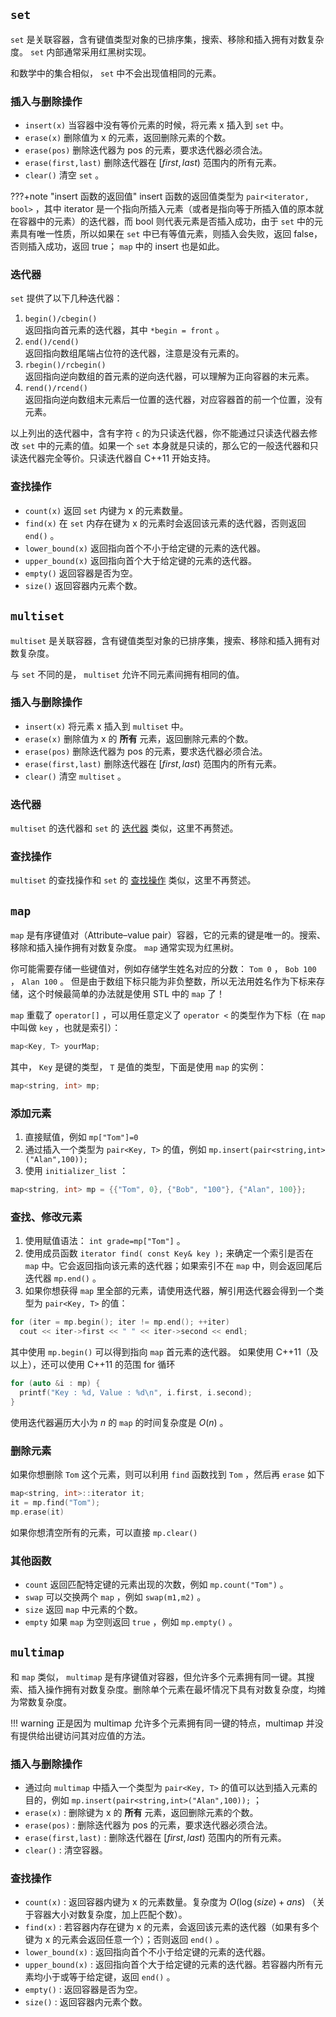 ##  `set` 

 `set` 是关联容器，含有键值类型对象的已排序集，搜索、移除和插入拥有对数复杂度。 `set` 内部通常采用红黑树实现。

和数学中的集合相似， `set` 中不会出现值相同的元素。

### 插入与删除操作

-    `insert(x)` 当容器中没有等价元素的时候，将元素 x 插入到 `set` 中。
-    `erase(x)` 删除值为 x 的元素，返回删除元素的个数。
-    `erase(pos)` 删除迭代器为 pos 的元素，要求迭代器必须合法。
-    `erase(first,last)` 删除迭代器在 $[first,last)$ 范围内的所有元素。
-    `clear()` 清空 `set` 。

???+note "insert 函数的返回值"
    insert 函数的返回值类型为 `pair<iterator, bool>` ，其中 iterator 是一个指向所插入元素（或者是指向等于所插入值的原本就在容器中的元素）的迭代器，而 bool 则代表元素是否插入成功，由于 `set` 中的元素具有唯一性质，所以如果在 `set` 中已有等值元素，则插入会失败，返回 false，否则插入成功，返回 true； `map` 中的 insert 也是如此。

### 迭代器

 `set` 提供了以下几种迭代器：

1.   `begin()/cbegin()`   
    返回指向首元素的迭代器，其中 `*begin = front` 。
2.   `end()/cend()`   
    返回指向数组尾端占位符的迭代器，注意是没有元素的。
3.   `rbegin()/rcbegin()`   
    返回指向逆向数组的首元素的逆向迭代器，可以理解为正向容器的末元素。
4.   `rend()/rcend()`   
    返回指向逆向数组末元素后一位置的迭代器，对应容器首的前一个位置，没有元素。

以上列出的迭代器中，含有字符 `c` 的为只读迭代器，你不能通过只读迭代器去修改 `set` 中的元素的值。如果一个 `set` 本身就是只读的，那么它的一般迭代器和只读迭代器完全等价。只读迭代器自 C++11 开始支持。

### 查找操作

-    `count(x)` 返回 `set` 内键为 x 的元素数量。
-    `find(x)` 在 `set` 内存在键为 x 的元素时会返回该元素的迭代器，否则返回 `end()` 。
-    `lower_bound(x)` 返回指向首个不小于给定键的元素的迭代器。
-    `upper_bound(x)` 返回指向首个大于给定键的元素的迭代器。
-    `empty()` 返回容器是否为空。
-    `size()` 返回容器内元素个数。

##  `multiset` 

 `multiset` 是关联容器，含有键值类型对象的已排序集，搜索、移除和插入拥有对数复杂度。

与 `set` 不同的是， `multiset` 允许不同元素间拥有相同的值。

### 插入与删除操作

-    `insert(x)` 将元素 x 插入到 `multiset` 中。
-    `erase(x)` 删除值为 x 的 **所有** 元素，返回删除元素的个数。
-    `erase(pos)` 删除迭代器为 pos 的元素，要求迭代器必须合法。
-    `erase(first,last)` 删除迭代器在 $[first,last)$ 范围内的所有元素。
-    `clear()` 清空 `multiset` 。

### 迭代器

 `multiset` 的迭代器和 `set` 的 [迭代器](#_2) 类似，这里不再赘述。

### 查找操作

 `multiset` 的查找操作和 `set` 的 [查找操作](#_3) 类似，这里不再赘述。

##  `map` 

 `map` 是有序键值对（Attribute–value pair）容器，它的元素的键是唯一的。搜索、移除和插入操作拥有对数复杂度。 `map` 通常实现为红黑树。

你可能需要存储一些键值对，例如存储学生姓名对应的分数： `Tom 0` ， `Bob 100` ， `Alan 100` 。
但是由于数组下标只能为非负整数，所以无法用姓名作为下标来存储，这个时候最简单的办法就是使用 STL 中的 `map` 了！

 `map` 重载了 `operator[]` ，可以用任意定义了 `operator <` 的类型作为下标（在 `map` 中叫做 `key` ，也就是索引）：

```cpp
map<Key, T> yourMap;
```

其中， `Key` 是键的类型， `T` 是值的类型，下面是使用 `map` 的实例：

```cpp
map<string, int> mp;
```

### 添加元素

1.  直接赋值，例如 `mp["Tom"]=0` 
2.  通过插入一个类型为 `pair<Key, T>` 的值，例如 `mp.insert(pair<string,int>("Alan",100));` 
3.  使用 `initializer_list` ：

```cpp
map<string, int> mp = {{"Tom", 0}, {"Bob", "100"}, {"Alan", 100}};
```

### 查找、修改元素

1.  使用赋值语法： `int grade=mp["Tom"]` 。
2.  使用成员函数 `iterator find( const Key& key );` 来确定一个索引是否在 `map` 中。它会返回指向该元素的迭代器；如果索引不在 `map` 中，则会返回尾后迭代器 `mp.end()` 。
3.  如果你想获得 `map` 里全部的元素，请使用迭代器，解引用迭代器会得到一个类型为 `pair<Key, T>` 的值：

```cpp
for (iter = mp.begin(); iter != mp.end(); ++iter)
  cout << iter->first << " " << iter->second << endl;
```

其中使用 `mp.begin()` 可以得到指向 `map` 首元素的迭代器。
如果使用 C++11（及以上），还可以使用 C++11 的范围 for 循环

```cpp
for (auto &i : mp) {
  printf("Key : %d, Value : %d\n", i.first, i.second);
}
```

使用迭代器遍历大小为 $n$ 的 `map` 的时间复杂度是 $O(n)$ 。

### 删除元素

如果你想删除 `Tom` 这个元素，则可以利用 `find` 函数找到 `Tom` ，然后再 `erase` 如下

```cpp
map<string, int>::iterator it;
it = mp.find("Tom");
mp.erase(it)
```

如果你想清空所有的元素，可以直接 `mp.clear()` 

### 其他函数

-    `count` 返回匹配特定键的元素出现的次数，例如 `mp.count("Tom")` 。
-    `swap` 可以交换两个 `map` ，例如 `swap(m1,m2)` 。
-    `size` 返回 `map` 中元素的个数。
-    `empty` 如果 `map` 为空则返回 `true` ，例如 `mp.empty()` 。

##  `multimap` 

和 `map` 类似， `multimap` 是有序键值对容器，但允许多个元素拥有同一键。其搜索、插入操作拥有对数复杂度。删除单个元素在最坏情况下具有对数复杂度，均摊为常数复杂度。

!!! warning
    正是因为 multimap 允许多个元素拥有同一键的特点，multimap 并没有提供给出键访问其对应值的方法。

### 插入与删除操作

-   通过向 `multimap` 中插入一个类型为 `pair<Key, T>` 的值可以达到插入元素的目的，例如 `mp.insert(pair<string,int>("Alan",100));` ；
-    `erase(x)` : 删除键为 x 的 **所有** 元素，返回删除元素的个数。
-    `erase(pos)` : 删除迭代器为 pos 的元素，要求迭代器必须合法。
-    `erase(first,last)` : 删除迭代器在 $[first,last)$ 范围内的所有元素。
-    `clear()` : 清空容器。

### 查找操作

-    `count(x)` : 返回容器内键为 x 的元素数量。复杂度为 $O(\log(size)+ans)$ （关于容器大小对数复杂度，加上匹配个数）。
-    `find(x)` : 若容器内存在键为 x 的元素，会返回该元素的迭代器（如果有多个键为 x 的元素会返回任意一个）；否则返回 `end()` 。
-    `lower_bound(x)` : 返回指向首个不小于给定键的元素的迭代器。
-    `upper_bound(x)` : 返回指向首个大于给定键的元素的迭代器。若容器内所有元素均小于或等于给定键，返回 `end()` 。
-    `empty()` : 返回容器是否为空。
-    `size()` : 返回容器内元素个数。
